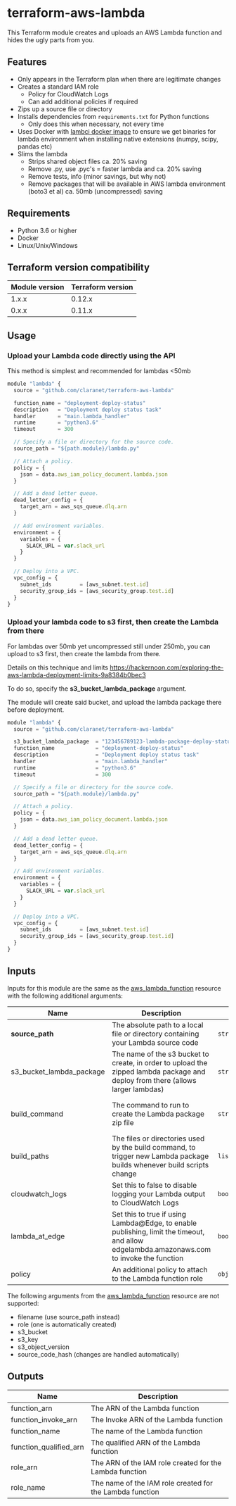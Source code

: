 # terraform-aws-lambda

This Terraform module creates and uploads an AWS Lambda function and hides the ugly parts from you.

## Features

* Only appears in the Terraform plan when there are legitimate changes
* Creates a standard IAM role
  * Policy for CloudWatch Logs
  * Can add additional policies if required
* Zips up a source file or directory
* Installs dependencies from `requirements.txt` for Python functions
  * Only does this when necessary, not every time
* Uses Docker with [lambci docker image](https://hub.docker.com/r/lambci/lambda/) to ensure we get binaries for lambda environment when installing native extensions (numpy, scipy, pandas etc)
* Slims the lambda
  * Strips shared object files ca. 20% saving
  * Remove .py, use .pyc's = faster lambda and ca. 20% saving
  * Remove tests, info (minor savings, but why not)
  * Remove packages that will be available in AWS lambda environment (boto3 et al) ca. 50mb (uncompressed) saving

## Requirements

* Python 3.6 or higher
* Docker
* Linux/Unix/Windows

## Terraform version compatibility

| Module version | Terraform version |
|----------------|-------------------|
| 1.x.x          | 0.12.x            |
| 0.x.x          | 0.11.x            |

## Usage

### Upload your Lambda code directly using the API

This method is simplest and recommended for lambdas <50mb

```js
module "lambda" {
  source = "github.com/claranet/terraform-aws-lambda"

  function_name = "deployment-deploy-status"
  description   = "Deployment deploy status task"
  handler       = "main.lambda_handler"
  runtime       = "python3.6"
  timeout       = 300

  // Specify a file or directory for the source code.
  source_path = "${path.module}/lambda.py"

  // Attach a policy.
  policy = {
    json = data.aws_iam_policy_document.lambda.json
  }

  // Add a dead letter queue.
  dead_letter_config = {
    target_arn = aws_sqs_queue.dlq.arn
  }

  // Add environment variables.
  environment = {
    variables = {
      SLACK_URL = var.slack_url
    }
  }

  // Deploy into a VPC.
  vpc_config = {
    subnet_ids         = [aws_subnet.test.id]
    security_group_ids = [aws_security_group.test.id]
  }
}
```

### Upload your lambda code to s3 first, then create the Lambda from there

For lambdas over 50mb yet uncompressed still under 250mb, you can upload to s3 first, then create the lambda from there.

Details on this technique and limits https://hackernoon.com/exploring-the-aws-lambda-deployment-limits-9a8384b0bec3

To do so, specify the **s3_bucket_lambda_package** argument.

The module will create said bucket, and upload the lambda package there before deployment.

```js
module "lambda" {
  source = "github.com/claranet/terraform-aws-lambda"

  s3_bucket_lambda_package  = "123456789123-lambda-package-deploy-status"
  function_name             = "deployment-deploy-status"
  description               = "Deployment deploy status task"
  handler                   = "main.lambda_handler"
  runtime                   = "python3.6"
  timeout                   = 300

  // Specify a file or directory for the source code.
  source_path = "${path.module}/lambda.py"

  // Attach a policy.
  policy = {
    json = data.aws_iam_policy_document.lambda.json
  }

  // Add a dead letter queue.
  dead_letter_config = {
    target_arn = aws_sqs_queue.dlq.arn
  }

  // Add environment variables.
  environment = {
    variables = {
      SLACK_URL = var.slack_url
    }
  }

  // Deploy into a VPC.
  vpc_config = {
    subnet_ids         = [aws_subnet.test.id]
    security_group_ids = [aws_security_group.test.id]
  }
}
```


## Inputs

Inputs for this module are the same as the [aws_lambda_function](https://www.terraform.io/docs/providers/aws/r/lambda_function.html) resource with the following additional arguments:

| Name | Description | Type | Default | Required |
|------|-------------|------|---------|----------|
| **source\_path** | The absolute path to a local file or directory containing your Lambda source code | `string` | | yes |
| s3_bucket_lambda_package | The name of the s3 bucket to create, in order to upload the zipped lambda package and deploy from there (allows larger lambdas) | `string` | null | no |
| build\_command | The command to run to create the Lambda package zip file | `string` | `"python build.py '$filename' '$runtime' '$source'"` | no |
| build\_paths | The files or directories used by the build command, to trigger new Lambda package builds whenever build scripts change | `list(string)` | `["build.py"]` | no |
| cloudwatch\_logs | Set this to false to disable logging your Lambda output to CloudWatch Logs | `bool` | `true` | no |
| lambda\_at\_edge | Set this to true if using Lambda@Edge, to enable publishing, limit the timeout, and allow edgelambda.amazonaws.com to invoke the function | `bool` | `false` | no |
| policy | An additional policy to attach to the Lambda function role | `object({json=string})` | | no |

The following arguments from the [aws_lambda_function](https://www.terraform.io/docs/providers/aws/r/lambda_function.html) resource are not supported:

* filename (use source\_path instead)
* role (one is automatically created)
* s3_bucket
* s3_key
* s3_object_version
* source_code_hash (changes are handled automatically)

## Outputs

| Name | Description |
|------|-------------|
| function\_arn | The ARN of the Lambda function |
| function\_invoke\_arn | The Invoke ARN of the Lambda function |
| function\_name | The name of the Lambda function |
| function\_qualified\_arn | The qualified ARN of the Lambda function |
| role\_arn | The ARN of the IAM role created for the Lambda function |
| role\_name | The name of the IAM role created for the Lambda function |
